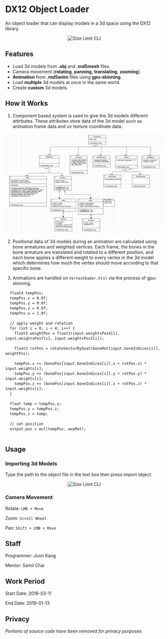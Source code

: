 # DX12 Object Loader

An object loader that can display models in a 3d space using the DX12 library. 

<p align="center">
  <img src="./assets/demogif.gif" alt="Size Limit CLI" width="600">
</p>

Features
--------

- Load 3d models from **.obj** and **.md5mesh** files.
- Camera movement (**rotating**, **panning**, **translating**, **zooming**).
- **Animation** from **.md5anim** files using **gpu-skinning**.
- Load **multiple** 3d models at once in the same world.
- Create **custom** 3d models.


How it Works
------------
1. Component based system is used to give the 3d models different attirbutes. These attributes store data of the 3d model such as animation frame data and uv texture coordinate data.
<p align="center">
  <img src="./assets/uml.png" alt="Size Limit CLI" width="738">
</p>

2. Positional data of 3d models during an animation are calculated using bone armatures and weighted vertices. Each frame, the bones in the bone armature are translated and rotated to a different position, and each bone applies a different weight to every vertex in the 3d model which determines how much the vertex should move according to that specific bone. 

3. Animations are handled on `VertexShader.hlsl` via the process of gpu-skinning. 

``` HLSL
  float4 tempPos;
  tempPos.x = 0.0f;
  tempPos.y = 0.0f;
  tempPos.z = 0.0f;
  tempPos.w = 1.0f;

  // apply weight and rotation
  for (int i = 0; i < 4; i++) {
    float3 weightPos = float3(input.weightsPosX[i], input.weightsPosY[i], input.weightsPosZ[i]);

    float3 rotPos = rotateVectorByQuat(boneRot[input.boneIndices[i]], weightPos);

    tempPos.x += (bonePos[input.boneIndices[i]].x + rotPos.x) * input.weights[i];
    tempPos.y += (bonePos[input.boneIndices[i]].y + rotPos.y) * input.weights[i];
    tempPos.z += (bonePos[input.boneIndices[i]].z + rotPos.z) * input.weights[i];
  }

  float temp = tempPos.y;
  tempPos.y = tempPos.z;
  tempPos.z = temp;

  // set position 
  output.pos = mul(tempPos, wvpMat);
    
```


Usage
-----

### Importing 3d Models

Type the path to the object file in the text box then press import object.

<p align="center">
  <img src="./assets/import.gif" alt="Size Limit CLI" width="600">
</p>


### Camera Movement

Rotate: `LMB + Move`


Zoom: `Scroll Wheel`


Pan: `Shift + LMB + Move`


Staff
-----

Programmer: Joon Kang


Mentor: Samil Chai


Work Period
-----------

Start Date: 2018-03-11


End Date: 2019-01-13


Privacy
-------

*Portions of source code have been removed for privacy purposes.*

